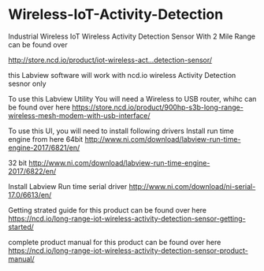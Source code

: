 # Wireless-IoT-Activity-Detection

Industrial Wireless IoT Wireless Activity Detection Sensor With 2 Mile Range can be found over

http://store.ncd.io/product/iot-wireless-act…detection-sensor/

this Labview software will work with ncd.io wireless Activity Detection sesnor only

To use this Labview Utility You will need a Wireless to USB router, whihc can be found over here https://store.ncd.io/product/900hp-s3b-long-range-wireless-mesh-modem-with-usb-interface/

To use this UI, you will need to install following drivers Install run time engine from here 64bit http://www.ni.com/download/labview-run-time-engine-2017/6821/en/

32 bit http://www.ni.com/download/labview-run-time-engine-2017/6822/en/

Install Labview Run time serial driver http://www.ni.com/download/ni-serial-17.0/6613/en/

Getting strated guide for this product can be found over here https://ncd.io/long-range-iot-wireless-activity-detection-sensor-getting-started/

complete product manual for this product can be found over here https://ncd.io/long-range-iot-wireless-activity-detection-sensor-product-manual/

